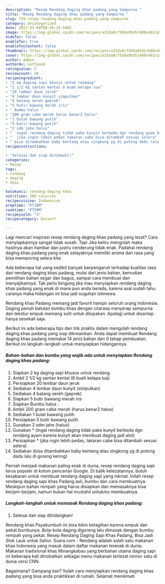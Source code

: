 ```yaml
---
description: "Resep Rendang daging khas padang yang Sempurna "
title: "Resep Rendang daging khas padang yang Sempurna "
slug: 759-resep-rendang-daging-khas-padang-yang-sempurna
category: Uncategorized
date: 2022-05-04T08:56:24.546Z
image: https://img-global.cpcdn.com/recipes/a25da8c75b9a95d5/680x482cq70/rendang-daging-khas-padang-foto-resep-utama.jpg
hideToc: false
enableToc: true
enableTocContent: false
thumbnail: https://img-global.cpcdn.com/recipes/a25da8c75b9a95d5/680x482cq70/rendang-daging-khas-padang-foto-resep-utama.jpg
cover: https://img-global.cpcdn.com/recipes/a25da8c75b9a95d5/680x482cq70/rendang-daging-khas-padang-foto-resep-utama.jpg
author: Admin
authorAv: notfound
ratingvalue: 5
reviewcount: 20
recipeingredient:
- "2 kg daging sapi khusus untuk rendang"
- "2 1/2 kg santan kental 8 buah kelapa tua"
- "20 lembar daun jeruk"
- "4 lembar daun kunyit simpulkan"
- "4 batang sereh geprek"
- "5 butir bawang merah iris"
- " Bumbu halus "
- "200 gram cabe merah harus benar2 halus"
- "1 bulat bawang putih"
- "5 butir bawang putih"
- "2 sdm jahe halus"
- "  ingat rendang daging tidak pake kunyit berbeda dgn rendang ayam karena kunyit akan membuat daging jadi alot"
- "  jika ingin lebih pedas takaran cabe bisa ditambah sesuai selera"
- " bisa ditambahkan baby kentang atau singkong yg di potong dadu lalu di goreng kering"
recipeinstructions:

- "Selesai dan siap dinikmati!"
categories:
- Resep
tags:
- rendang
- daging
- khas

katakunci: rendang daging khas 
nutrition: 200 calories
recipecuisine: Indonesian
preptime: "PT18M"
cooktime: "PT59M"
recipeyield: "3"
recipecategory: Dessert

---
```



Lagi mencari inspirasi resep rendang daging khas padang yang lezat? Cara menyiapkannya sangat tidak susah. Tapi Jika keliru mengolah maka hasilnya akan hambar dan justru cenderung tidak enak. Padahal rendang daging khas padang yang enak selayaknya memiliki aroma dan rasa yang bisa memancing selera kita.


Ada beberapa hal yang sedikit banyak berpengaruh terhadap kualitas rasa dari rendang daging khas padang, mulai dari jenis bahan, kemudian pemilihan bahan segar dan bagus, sampai cara membuat dan menyajikannya. Tak perlu bingung jika mau menyiapkan rendang daging khas padang yang enak di mana pun anda berada, karena asal sudah tahu caranya maka hidangan ini bisa jadi suguhan istimewa.

Rendang khas Padang memang jadi favorit hampir seluruh orang Indonesia. Daging penuh balutan bumbu khas dengan citarasa menyerap sempurna dan tekstur empuk memang sulit untuk dilupakan. Apalagi untuk disantap hanya sesekali saja.


Berikut ini ada beberapa tips dan trik praktis dalam mengolah rendang daging khas padang yang siap dikreasikan. Anda dapat membuat Rendang daging khas padang memakai 14 jenis bahan dan 0 tahap pembuatan. Berikut ini langkah-langkah untuk menyiapkan hidangannya.

<!--inarticleads1-->

##### Bahan-bahan dan bumbu yang wajib ada untuk menyiapkan Rendang daging khas padang:

1. Siapkan 2 kg daging sapi khusus untuk rendang
1. Ambil 2 1/2 kg santan kental (8 buah kelapa tua)
1. Persiapkan 20 lembar daun jeruk
1. Sediakan 4 lembar daun kunyit (simpulkan)
1. Sediakan 4 batang sereh (geprek)
1. Siapkan 5 butir bawang merah iris
1. Siapkan  Bumbu halus :
1. Ambil 200 gram cabe merah (harus benar2 halus)
1. Sediakan 1 bulat bawang putih
1. Persiapkan 5 butir bawang putih
1. Gunakan 2 sdm jahe (halus)
1. Gunakan  * (ingat rendang daging tidak pake kunyit berbeda dgn rendang ayam karena kunyit akan membuat daging jadi alot)
1. Persiapkan  * (jika ingin lebih pedas, takaran cabe bisa ditambah sesuai selera)
1. Sediakan  (bisa ditambahkan baby kentang atau singkong yg di potong dadu lalu di goreng kering)


Pernah menjadi makanan paling enak di dunia, resep rendang daging sapi terus populer di kolom pencarian Google. Di balik kelezatannya, butuh kesabaran untuk membuat rendang daging sapi yang nikmat. Inilah resep rendang daging sapi khas Padang asli, bumbu dan cara membuatnya. Meskipun bahan rempah yang harus disiapkan dan memasaknya bisa berjam-berjam, namun bukan hal mustahil untukmu membuatnya. 

<!--inarticleads2-->

##### Langkah-langkah untuk memasak Rendang daging khas padang:


1. Selesai dan siap dihidangkan!

Rendang khas Payakumbuh ini bisa bikin ketagihan karena empuk dan pekat bumbunya. Bola-bola daging digoreng lalu dimasak dengan bumbu rempah yang pekat. Resep Rendang Daging Sapi Khas Padang, Bisa Jadi Stok Lauk untuk Sahur. Suara.com - Rendang adalah salah satu makanan khas Indonesia yang masuk dalam daftar makanan terenak di dunia. Makanan tradisional khas Minangkabau yang berbahan utama daging sapi ini beberapa kali dinobatkan sebagai menu makanan terlezat nomor satu di dunia versi CNN. 

Bagaimana? Gampang kan? Itulah cara menyiapkan rendang daging khas padang yang bisa anda praktikkan di rumah. Selamat menikmati
